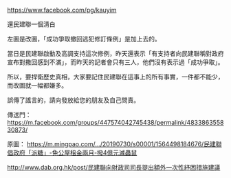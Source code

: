 https://www.facebook.com/pg/kauyim

還民建聯一個清白

左圖是改圖，「成功爭取撤回逃犯修訂條例」是加上去的。

當日是民建聯啟動及高調支持這次修例，昨天還表示「有支持者向民建聯稱對政府宣布對撒回感到不滿」，而昨天的記者會只有三人，他們沒有表示過「成功爭取」。

所以，要捍衛歷史真相，大家要記住民建聯在這事上的所有事實，一件都不能少，而改圖就一幅都嫌多。

誤傳了謠言的，請向發放給您的朋友及自己問責。

傳送門：
https://m.facebook.com/groups/447574042745438/permalink/483386355830873/

原圖：
https://m.mingpao.com/…/20190730/s00001/1564498184676/民建聯倡政府「派糖」-免公屋租金兩月-撥4億元滅蟲鼠

http://www.dab.org.hk/post/民建聯向財政司司長提出額外一次性紓困措施建議